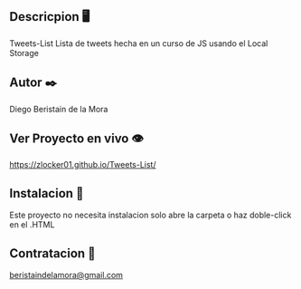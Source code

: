 ## Descricpion 🖥️

Tweets-List
Lista de tweets hecha en un curso de JS usando el Local Storage

## Autor ✒️

Diego Beristain de la Mora

## Ver Proyecto en vivo 👁️

https://zlocker01.github.io/Tweets-List/

## Instalacion 🔌

Este proyecto no necesita instalacion solo abre la carpeta o haz doble-click en el .HTML

## Contratacion 📧

beristaindelamora@gmail.com
